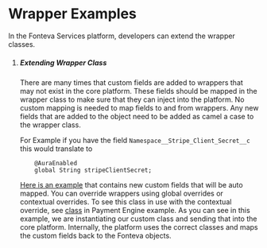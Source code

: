 # Wrapper Examples

In the Fonteva Services platform, developers can extend the wrapper classes.

1. ##### Extending Wrapper Class 
    There are many times that custom fields are added to wrappers that may not exist in the core platform. These
    fields should be mapped in the wrapper class to make sure that they can inject into the platform. No custom 
    mapping is needed to map fields to and from wrappers. Any new fields that are added to the object need to be added as camel
    a case to the wrapper class. 
    
    For Example if you have the field `Namespace__Stripe_Client_Secret__c` this would translate to 
    ```apex
        @AuraEnabled
        global String stripeClientSecret;
    ```
    
    [Here is an example](WrapperOverrides/main/default/classes/EPayment.cls) that contains new custom fields that will 
    be auto mapped. You can override wrappers using global overrides or contextual overrides. To see this class
    in use with the contextual override, see [class](https://github.com/Fonteva/FDService-Examples/blob/464334774dd2d98557d208dde0c6fa088a525ec9/PaymentEngine/main/default/classes/ProcessStripePayment.cls#L91-L96) in Payment Engine example.
    As you can see in this example, we are instantiating our custom class and sending that into the core platform.
    Internally, the platform uses the correct classes and maps the custom fields back to the Fonteva objects. 
